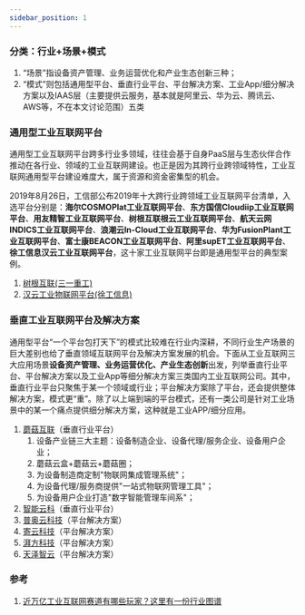 ```yaml
---
sidebar_position: 1
---
```


### 分类：行业+场景+模式

1. “场景”指设备资产管理、业务运营优化和产业生态创新三种；
2. “模式”则包括通用型平台、垂直行业平台、平台解决方案、工业App/细分解决方案以及IAAS层（主要提供云服务，基本就是阿里云、华为云、腾讯云、AWS等，不在本文讨论范围）五类

### 通用型工业互联网平台

通用型工业互联网平台跨多行业多领域，往往会基于自身PaaS层与生态伙伴合作推动在各行业、领域的工业互联网建设。也正是因为其跨行业跨领域特性，工业互联网通用型平台建设难度大，属于资源和资金密集型的机会。

2019年8月26日，工信部公布2019年十大跨行业跨领域工业互联网平台清单，入选平台分别是：**海尔COSMOPlat工业互联网平台**、**东方国信Cloudiip工业互联网平台**、**用友精智工业互联网平台**、**树根互联根云工业互联网平台**、**航天云网INDICS工业互联网平台**、**浪潮云In-Cloud工业互联网平台**、**华为FusionPlant工业互联网平台**、**富士康BEACON工业互联网平台**、**阿里supET工业互联网平台**、**徐工信息汉云工业互联网平台**，这十家工业互联网平台即是通用型平台的典型案例。

1. [树根互联(三一重工)](http://www.rootcloud.com)
2. [汉云工业物联网平台(徐工信息)](http://www.hanplatform.com)


### 垂直工业互联网平台及解决方案

通用型平台“一个平台包打天下”的模式比较难在行业内深耕，不同行业生产场景的巨大差别也给了垂直领域互联网平台及解决方案发展的机会。下面从工业互联网三大应用场景**设备资产管理、业务运营优化、产业生态创新**出发，列举垂直行业平台、平台解决方案以及工业App等细分解决方案三类国内工业互联网公司。其中，垂直行业平台只聚焦于某一个领域或行业；平台解决方案除了平台，还会提供整体解决方案，模式更“重”。除了以上端到端的平台模式，还有一类公司是针对工业场景中的某一个痛点提供细分解决方案，这种就是工业APP/细分应用。 

1. [蘑菇互联](http://www.mogulinker.com/index.html)（垂直行业平台）
   1. 设备产业链三大主题：设备制造企业、设备代理/服务企业、设备用户企业；
   2. 蘑菇云盒+蘑菇云+蘑菇圈；
   3. 为设备制造商定制"物联网集成管理系统"；
   4. 为设备代理/服务商提供"一站式物联网管理工具"；
   5. 为设备用户企业打造"数字智能管理车间系"；
2. [智能云科](https://www.isesol.com)（垂直行业平台）
3. [普奥云科技](http://www.proudsmart.com)（平台解决方案）
4. [寄云科技](https://www.neucloud.cn)（平台解决方案）
5. [湃方科技](http://www.pi2star.com)（平台解决方案）
6. [天泽智云](https://www.cyber-insight.com)（平台解决方案）

### 参考

1. [近万亿工业互联网赛道有哪些玩家？这里有一份行业图谱](https://mp.weixin.qq.com/s/0-jAmmJE4mVGnajb_QlFog)

